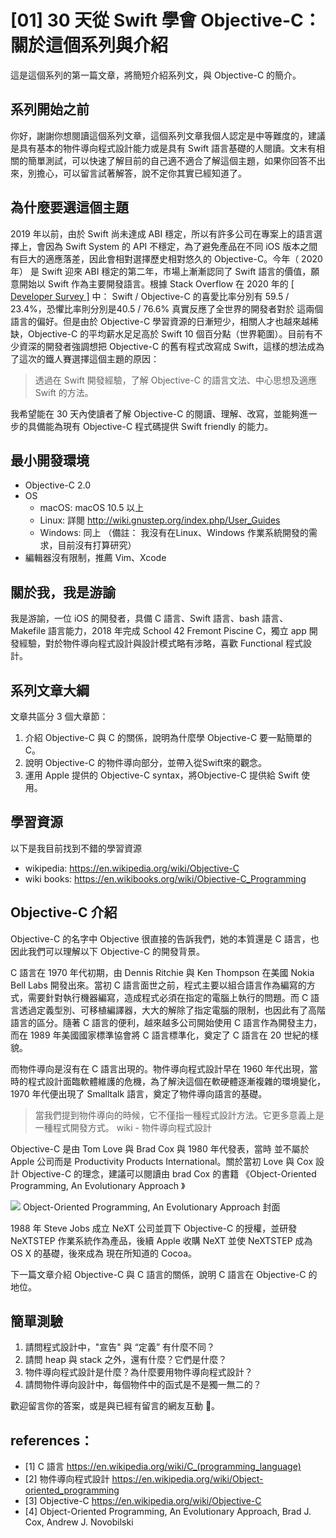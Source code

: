 #  [01] 30 天從 Swift 學會 Objective-C： 關於這個系列與介紹

這是這個系列的第一篇文章，將簡短介紹系列文，與 Objective-C 的簡介。

## 系列開始之前

你好，謝謝你想閱讀這個系列文章，這個系列文章我個人認定是中等難度的，建議是具有基本的物件導向程式設計能力或是具有 Swift 語言基礎的人閱讀。文末有相關的簡單測試，可以快速了解目前的自己適不適合了解這個主題，如果你回答不出來，別擔心，可以留言試著解答，說不定你其實已經知道了。

## 為什麼要選這個主題

2019 年以前，由於 Swift 尚未達成 ABI 穩定，所以有許多公司在專案上的語言選擇上，會因為 Swift System 的 API 不穩定，為了避免產品在不同 iOS 版本之間有巨大的適應落差，因此會相對選擇歷史相對悠久的 Objective-C。今年（ 2020 年） 是 Swift 迎來 ABI 穩定的第二年，市場上漸漸認同了 Swift 語言的價值，願意開始以 Swift 作為主要開發語言。根據 Stack Overflow  在 2020 年的 [[ Developer Survey ]](https://insights.stackoverflow.com/survey/2020#technology-most-loved-dreaded-and-wanted-languages-loved) 中：  Swift / Objective-C 的喜愛比率分別有 59.5 / 23.4%，恐懼比率則分別是40.5 / 76.6% 真實反應了全世界的開發者對於 這兩個語言的偏好。但是由於 Objective-C 學習資源的日漸短少，相關人才也越來越稀缺，Objective-C 的平均薪水足足高於 Swift 10 個百分點（世界範圍）。目前有不少資深的開發者強調想把 Objective-C 的舊有程式改寫成 Swift，這樣的想法成為了這次的鐵人賽選擇這個主題的原因：

 > 透過在 Swift 開發經驗，了解 Objective-C 的語言文法、中心思想及適應 Swift 的方法。

我希望能在 30 天內使讀者了解 Objective-C 的閱讀、理解、改寫，並能夠進一步的具備能為現有 Objective-C 程式碼提供 Swift friendly 的能力。


## 最小開發環境

* Objective-C 2.0
* OS 
    * macOS: macOS 10.5 以上 
    * Linux: 詳閱 http://wiki.gnustep.org/index.php/User_Guides
    * Windows: 同上 （備註： 我沒有在Linux、Windows 作業系統開發的需求，目前沒有打算研究）
* 編輯器沒有限制，推薦 Vim、Xcode

## 關於我，我是游諭

我是游諭，一位 iOS 的開發者，具備 C 語言、Swift 語言、bash 語言、 Makefile 語言能力，2018 年完成 School 42 Fremont Piscine C，獨立 app 開發經驗，對於物件導向程式設計與設計模式略有涉略，喜歡 Functional 程式設計。


## 系列文章大綱

文章共區分 3 個大章節：
1. 介紹 Objective-C 與 C 的關係，說明為什麼學 Objective-C 要一點簡單的 C。
1. 說明 Objective-C 的物件導向部分，並帶入從Swift來的觀念。
1. 運用 Apple 提供的 Objective-C syntax，將Objective-C 提供給 Swift 使用。

## 學習資源
以下是我目前找到不錯的學習資源
* wikipedia: https://en.wikipedia.org/wiki/Objective-C
* wiki books: https://en.wikibooks.org/wiki/Objective-C_Programming

## Objective-C 介紹


Objective-C 的名字中 Objective 很直接的告訴我們，她的本質還是 C 語言，也因此我們可以理解以下 Objective-C 的開發背景。

C 語言在 1970 年代初期，由 Dennis Ritchie 與 Ken Thompson 在美國 Nokia Bell Labs 開發出來。當初 C 語言面世之前，程式主要以組合語言作為編寫的方式，需要針對執行機器編寫，造成程式必須在指定的電腦上執行的問題。而 C 語言透過定義型別、可移植編譯器，大大的解除了指定電腦的限制，也因此有了高階語言的區分。隨著 C 語言的便利，越來越多公司開始使用 C 語言作為開發主力，而在 1989 年美國國家標準協會將 C 語言標準化，奠定了 C 語言在 20 世紀的樣貌。

而物件導向是沒有在 C 語言出現的。物件導向程式設計早在 1960 年代出現，當時的程式設計面臨軟體維護的危機，為了解決這個在軟硬體逐漸複雜的環境變化，1970 年代便出現了 Smalltalk 語言，奠定了物件導向語言的基礎。

> 當我們提到物件導向的時候，它不僅指一種程式設計方法。它更多意義上是一種程式開發方式。 wiki - 物件導向程式設計


Objective-C 是由 Tom Love 與 Brad Cox 與 1980 年代發表，當時 並不屬於 Apple 公司而是 Productivity Products International。關於當初 Love 與 Cox 設計 Objective-C 的理念，建議可以閱讀由 brad Cox 的書籍 《Object-Oriented Programming, An Evolutionary Approach 》

![](https://i.imgur.com/nYWZziJ.png)
Object-Oriented Programming, An Evolutionary Approach 封面

1988 年 Steve Jobs 成立 NeXT 公司並買下 Objective-C 的授權，並研發 NeXTSTEP 作業系統作為產品，後續 Apple 收購 NeXT 並使 NeXTSTEP 成為 OS X 的基礎，後來成為 現在所知道的 Cocoa。

下一篇文章介紹 Objective-C 與 C 語言的關係，說明 C 語言在 Objective-C 的地位。

## 簡單測驗

1. 請問程式設計中，"宣告" 與 “定義” 有什麼不同？
1. 請問 heap 與 stack 之外，還有什麼？它們是什麼？
1. 物件導向程式設計是什麼？為什麼要用物件導向程式設計？
1. 請問物件導向設計中，每個物件中的函式是不是獨一無二的？

歡迎留言你的答案，或是與已經有留言的網友互動 🤗。

## references：
* [1] C 語言 https://en.wikipedia.org/wiki/C_(programming_language)
* [2] 物件導向程式設計 https://en.wikipedia.org/wiki/Object-oriented_programming
* [3] Objective-C https://en.wikipedia.org/wiki/Objective-C
* [4] Object-Oriented Programming, An Evolutionary Approach, Brad J. Cox, Andrew J. Novobilski
